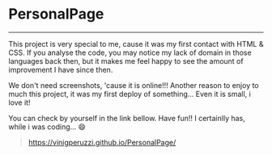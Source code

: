 # PersonalPage
---
This project is very special to me, cause it was my first contact with HTML & CSS.
If you analyse the code, you may notice my lack of domain in those languages back then, but it makes me feel happy to see the amount of improvement I have since then.

We don't need screenshots, 'cause it is online!!!
Another reason to enjoy to  much this project, it was my first deploy of something... Even it is small, i love it!

You can check by yourself in the link bellow. Have fun!! I certainlly has, while i was coding... 😄

>https://vinigperuzzi.github.io/PersonalPage/
